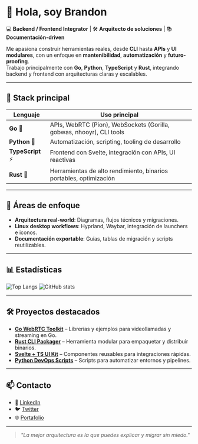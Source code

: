 # 👋 Hola, soy Brandon

💻 **Backend / Frontend Integrator** | 🛠 **Arquitecto de soluciones** | 📚 **Documentación-driven**

Me apasiona construir herramientas reales, desde **CLI** hasta **APIs** y **UI modulares**, con un enfoque en **mantenibilidad**, **automatización** y **futuro-proofing**.  
Trabajo principalmente con **Go**, **Python**, **TypeScript** y **Rust**, integrando backend y frontend con arquitecturas claras y escalables.

---

## 🚀 Stack principal

| Lenguaje     | Uso principal |
|--------------|---------------|
| **Go** 🐹    | APIs, WebRTC (Pion), WebSockets (Gorilla, gobwas, nhooyr), CLI tools |
| **Python** 🐍| Automatización, scripting, tooling de desarrollo |
| **TypeScript** ⚡ | Frontend con Svelte, integración con APIs, UI reactivas |
| **Rust** 🦀  | Herramientas de alto rendimiento, binarios portables, optimización |

---

## 📂 Áreas de enfoque

- **Arquitectura real-world**: Diagramas, flujos técnicos y migraciones.
- **Linux desktop workflows**: Hyprland, Waybar, integración de launchers e iconos.
- **Documentación exportable**: Guías, tablas de migración y scripts reutilizables.

---

## 📊 Estadísticas

![Top Langs](https://github-readme-stats.vercel.app/api/top-langs/?username=TU_USUARIO&layout=compact&theme=tokyonight)
![GitHub stats](https://github-readme-stats.vercel.app/api?username=TU_USUARIO&show_icons=true&theme=tokyonight)

---

## 🛠 Proyectos destacados

- **[Go WebRTC Toolkit](#)** – Librerías y ejemplos para videollamadas y streaming en Go.
- **[Rust CLI Packager](#)** – Herramienta modular para empaquetar y distribuir binarios.
- **[Svelte + TS UI Kit](#)** – Componentes reusables para integraciones rápidas.
- **[Python DevOps Scripts](#)** – Scripts para automatizar entornos y pipelines.

---

## 📫 Contacto

- 💼 [LinkedIn](#)
- 🐦 [Twitter](#)
- 🌐 [Portafolio](#)

---

> _"La mejor arquitectura es la que puedes explicar y migrar sin miedo."_  
